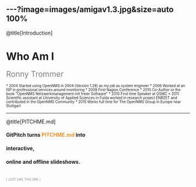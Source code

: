 ---?image=images/amigav1.3.jpg&size=auto 100%
---
@title[Introduction]
# Who Am I

<span style="color:gray; font-size:1.5em;">Ronny Trommer</span>

<span style="font-size:0.7em;">
* 2004 Started using OpenNMS in 2004 (Version 1.28) as my job as system engineer
* 2006 Worked at an ISP in professional services around monitoring
* 2008 First Nagios Conference
* 2010 Co-Author or the book "OpenNMS Netzwerkmanagement mit freier Software"
* 2010 First time Speaker at OSMC
* 2011 Scientific assistant at University of Applied Sciences in Fulda worked in research project ENRZET and contributed in the OpenNMS Community
* 2015 Works full time for The OpenNMS Group in Europe near Stuttgart
</span>

---
@title[PITCHME.md]

#### GitPitch turns <span style="color: #e49436; text-transform: none">PITCHME.md</span> into
#### interactive,
#### online and offline slideshows.
<br>
<span style="color:gray; font-size:0.6em;">[ JUST LIKE THIS ONE ]</span>
